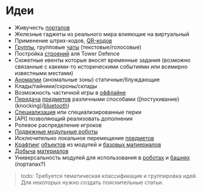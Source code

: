 ﻿# Идеи

* Живучесть [порталов](building)
* Железные гаджеты из реального мира влияющие на виртуальный
* Применение штрих-кодов, [QR-кодов](qr-codes)
* [Группы](groups), групповые [чаты](messaging) (текстовые/голосовые)
* Постройка [строений](building) аля Tower Defence
* Сюжетные ивенты которые вносят временные задания (возможно связанные с какими-то историческими событиями или всемирно известными местами)
* [Аномалии](anomaly) (аномальные зоны) статичные/блуждающие
* Клады/тайники/схроны/склады
* Возможность частичной игры в [оффлайне](offline)
* [Передача](transfer) [предметов](items) различными способами ([постукивание}(knocking)/[bluetooth](bt))
* [Специализация](spec) или специализированные перки
* [API] позволяющий реализовать дополнения
* Ролевое распределение игроков
* [Подвижные модульные роботы](bot)
* Исключительно локальное перемещение [предметов](items)
* [Крафтинг](crafting) [объектов](items) из модулей и [базовых матиериалов](base-material)
* [Добыча](mining) [материалов](base-material)
* Универсальность модулей для использования в [роботах](bot) и [башнях](building) (порталах?)

> todo: Требуется тематическая классификация и группировка идей. Для некоторых нужно создать пояснительные статьи.